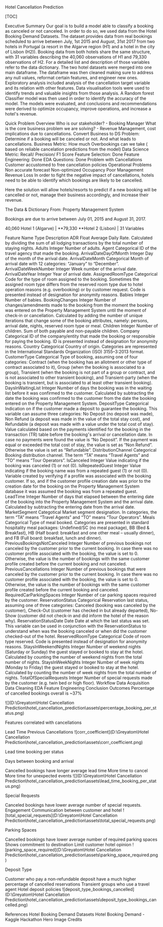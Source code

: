 Hotel Cancellation Prediction

[TOC]

Executive Summary
Our goal is to build a model able to classify a booking as canceled or not canceled. In order to do so, we used data from the Hotel Booking Demand Datasets. The dataset provides data from real bookings scheduled to arrive between July, 1st 2015 and August, 31st 2017 from two hotels in Portugal (a resort in the Algarve region (H1) and a hotel in the city of Lisbon (H2)). Booking data from both hotels share the same structure, with 31 variables describing the 40,060 observations of H1 and 79,330 observations of H2. For a detailed list and description of those variables refer to the data dictionary. The two hotel datasets were merged into one main dataframe. The dataframe was then cleaned making sure to address any null values, reformat certain features, and engineer new ones. Exploratory analysis included analysis of the cancellation target variable and its relation with other features. Data visualisation tools were used to identify trends and valuable insights from those analysis. A Random forest Classifier model was then used in order to identify the accuracy of the model. The models were evaluated, and conclusions and recommendations were derived to optimize occupancy, improve operations, and increase a hotel's revenue.

Quick Problem Overview
Who is our stakeholder? - Booking Manager
What is the core business problem we are solving? - Revenue Management, cost implications due to cancellations.
Convert Business to DS Problem: Determine if a booking will be canceled or not. And what leads to cancellations.
Business Metric: How much Overbookings can we take ( based on reliable cancelation predictions from the model)
Data Science Metric: Recall/ Precision/ F1 Score
Feature Selection: Done
Feature Engineering: Done
EDA Questions: Done
Problem with Cancellations
Customer accustomed to free cancellation policies
Operational Problems
Non accurate forecast
Non-optimized Occupancy
Poor Management
Revenue Loss
In order to fight the negative impact of cancellations, hotels need to be able to identify which bookings are likely to be cancelled.

Here the solution will allow hotels/resorts to predict if a new booking will be cancelled or not, manage their business accordingly, and increase their revenue.

The Data & Dictionary
From: Property Management System

Bookings are due to arrive between July 01, 2015 and August 31, 2017.

40,060 Hotel 1 (Algarve) | **79,330 **Hotel 2 (Lisbon) | 31 Variables

Feature Name	Type	Description
ADR	Float	Average Daily Rate. Calculated by dividing the sum of all lodging transactions by the total number of staying nights.
Adults	Integer	Number of adults.
Agent	Categorical	ID of the travel agency that made the booking.
ArrivalDateDayOfMonth	Integer	Day of the month of the arrival date.
ArrivalDateMonth	Categorical	Month of arrival date with 12 categories: “January” to “December”.
ArrivalDateWeekNumber	Integer	Week number of the arrival date.
ArrivalDateYear	Integer	Year of arrival date.
AssignedRoomType	Categorical	Code for the type of room assigned to the booking. Sometimes the assigned room type differs from the reserved room type due to hotel operation reasons (e.g. overbooking) or by customer request. Code is presented instead of designation for anonymity reasons.
Babies	Integer	Number of babies.
BookingChanges	Integer	Number of changes/amendments made to the booking from the moment the booking was entered on the Property Management System until the moment of check-in or cancellation. Calculated by adding the number of unique iterations that change some of the booking attributes, namely: persons, arrival date, nights, reserved room type or meal.
Children	Integer	Number of children. Sum of both payable and non-payable children.
Company	Categorical	ID of the company/entity that made the booking or responsible for paying the booking. ID is presented instead of designation for anonymity reasons.
Country	Categorical	Country of origin. Categories are represented in the International Standards Organization (ISO) 3155–3:2013 format.
CustomerType	Categorical	Type of booking, assuming one of four categories: Contract (when the booking has an allotment or other type of contract associated to it), Group (when the booking is associated to a group), Transient (when the booking is not part of a group or contract, and is not associated to other transient booking), and Transient-party (when the booking is transient, but is associated to at least other transient booking).
DaysInWaitingList	Integer	Number of days the booking was in the waiting list before it was confirmed to the customer. Calculated by subtracting the date the booking was confirmed to the customer from the date the booking entered on the Property Management System.
DepositType	Categorical	Indication on if the customer made a deposit to guarantee the booking. This variable can assume three categories: No Deposit (no deposit was made), Non Refund (a deposit was made in the value of the total stay cost), and Refundable (a deposit was made with a value under the total cost of stay). Value calculated based on the payments identified for the booking in the transaction (TR) table before the booking׳s arrival or cancellation date. In case no payments were found the value is “No Deposit”. If the payment was equal or exceeded the total cost of stay, the value is set as “Non Refund”. Otherwise the value is set as “Refundable”.
DistributionChannel	Categorical	Booking distribution channel. The term “TA” means “Travel Agents” and “TO” means “Tour Operators”.
IsCanceled	Integer	Value indicating if the booking was canceled (1) or not (0).
IsRepeatedGuest	Integer	Value indicating if the booking name was from a repeated guest (1) or not (0). Variable created by verifying if a profile was associated with the booking customer. If so, and if the customer profile creation date was prior to the creation date for the booking on the Property Management System database it was assumed the booking was from a repeated guest.
LeadTime	Integer	Number of days that elapsed between the entering date of the booking into the Property Management System and the arrival date. Calculated by subtracting the entering date from the arrival date.
MarketSegment	Categotical	Market segment designation. In categories, the term “TA” means “Travel Agents” and “TO” means “Tour Operators”.
Meals	Categorical	Type of meal booked. Categories are presented in standard hospitality meal packages: Undefined/SC (no meal package), BB (Bed & Breakfast), HB (Half board: breakfast and one other meal – usually dinner), and FB (Full board: breakfast, lunch and dinner).
PreviousBookingsNotCanceled	Integer	Number of previous bookings not canceled by the customer prior to the current booking. In case there was no customer profile associated with the booking, the value is set to 0. Otherwise, the value is the number of bookings with the same customer profile created before the current booking and not canceled.
PreviousCancellations	Integer	Number of previous bookings that were canceled by the customer prior to the current booking. In case there was no customer profile associated with the booking, the value is set to 0. Otherwise, the value is the number of bookings with the same customer profile created before the current booking and canceled.
RequiredCarParkingSpaces	Integer	Number of car parking spaces required by the customer.
ReservationStatus	Categorical	Reservation last status, assuming one of three categories: Canceled (booking was canceled by the customer), Check-Out (customer has checked in but already departed), No-Show (customer did not check-in and did inform the hotel of the reason why).
ReservationStatusDate	Date	Date at which the last status was set. This variable can be used in conjunction with the ReservationStatus to understand when was the booking canceled or when did the customer checked-out of the hotel.
ReservedRoomType	Categorical	Code of room type reserved. Code is presented instead of designation for anonymity reasons.
StaysInWeekendNights	Integer	Number of weekend nights (Saturday or Sunday) the guest stayed or booked to stay at the hotel. Calculated by counting the number of weekend nights from the total number of nights.
StaysInWeekNights	Integer	Number of week nights (Monday to Friday) the guest stayed or booked to stay at the hotel. Calculated by counting the number of week nights from the total number of nights.
TotalOfSpecialRequests	Integer	Number of special requests made by the customer (e.g. twin bed or high floor).
Workflow
Data Acquisition
Data Cleaning
EDA
Feature Engineering
Conclusion
Outcomes
Percentage of cancelled bookings overall is ~37%

![](D:\Greyatom\Hotel Cancellation Prediction\hotel_cancellation_prediction\assets\percentage_booking_per_status.png)

Features correlated with cancellations

Lead Time
Previous Cancellations
![corr_coefficient](D:\Greyatom\Hotel Cancellation Prediction\hotel_cancellation_prediction\assets\corr_coefficient.png)

Lead time booking per status

Days between booking and arrival

Cancelled bookings have longer average lead time
More time to cancel
More time for unexpected events
![](D:\Greyatom\Hotel Cancellation Prediction\hotel_cancellation_prediction\assets\lead_time_booking_per_status.png)

Special Requests

Canceled bookings have lower average number of special requests.
Engagement
Communication between customer and hotel
![total_special_requests](D:\Greyatom\Hotel Cancellation Prediction\hotel_cancellation_prediction\assets\total_special_requests.png)

Parking Spaces

Cancelled bookings have lower average number of required parking spaces
Shows commitment to destination
Limit customer hotel opinion
![parking_space_required](D:\Greyatom\Hotel Cancellation Prediction\hotel_cancellation_prediction\assets\parking_space_required.png)

Deposit Type

Customer who pay a non-refundable deposit have a much higher percentage of cancelled reservations
Transient groups who use a travel agent
Hotel deposit policies
![deposit_type_bookings_cancelled](D:\Greyatom\Hotel Cancellation Prediction\hotel_cancellation_prediction\assets\deposit_type_bookings_cancelled.png)

References
Hotel Booking Demand Datasets
Hotel Booking Demand - Kaggle Hackathon
Hero Image Credits
